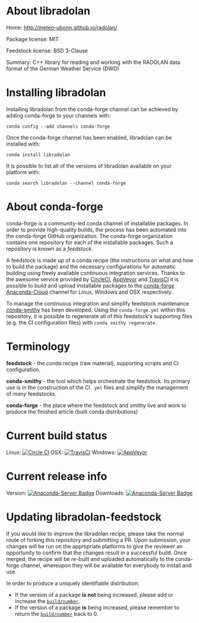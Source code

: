 About libradolan
================

Home: http://meteo-ubonn.github.io/radolan/

Package license: MIT

Feedstock license: BSD 3-Clause

Summary: C++ library for reading and working with the RADOLAN data format of the German Weather Service (DWD)



Installing libradolan
=====================

Installing libradolan from the conda-forge channel can be achieved by adding conda-forge to your channels with:

```
conda config --add channels conda-forge
```

Once the conda-forge channel has been enabled, libradolan can be installed with:

```
conda install libradolan
```

It is possible to list all of the versions of libradolan available on your platform with:

```
conda search libradolan --channel conda-forge
```


About conda-forge
=================

conda-forge is a community-led conda channel of installable packages.
In order to provide high-quality builds, the process has been automated into the
conda-forge GitHub organization. The conda-forge organization contains one repository 
for each of the installable packages. Such a repository is known as a *feedstock*.

A feedstock is made up of a conda recipe (the instructions on what and how to build
the package) and the necessary configurations for automatic building using freely
available continuous integration services. Thanks to the awesome service provided by
[CircleCI](https://circleci.com/), [AppVeyor](http://www.appveyor.com/)
and [TravisCI](https://travis-ci.org/) it is possible to build and upload installable
packages to the [conda-forge](https://anaconda.org/conda-forge)
[Anaconda-Cloud](http://docs.anaconda.org/) channel for Linux, Windows and OSX respectively.

To manage the continuous integration and simplify feedstock maintenance
[conda-smithy](http://github.com/conda-forge/conda-smithy) has been developed.
Using the ``conda-forge.yml`` within this repository, it is possible to regenerate all of
this feedstock's supporting files (e.g. the CI configuration files) with ``conda smithy regenerate``.


Terminology
===========

**feedstock** - the conda recipe (raw material), supporting scripts and CI configuration.

**conda-smithy** - the tool which helps orchestrate the feedstock.
                   Its primary use is in the construction of the CI ``.yml`` files
                   and simplify the management of *many* feedstocks.

**conda-forge** - the place where the feedstock and smithy live and work to
                  produce the finished article (built conda distributions)

Current build status
====================

Linux: [![Circle CI](https://circleci.com/gh/conda-forge/libradolan-feedstock.svg?style=svg)](https://circleci.com/gh/conda-forge/libradolan-feedstock)
OSX: [![TravisCI](https://travis-ci.org/conda-forge/libradolan-feedstock.svg?branch=master)](https://travis-ci.org/conda-forge/libradolan-feedstock) 
Windows: [![AppVeyor](https://ci.appveyor.com/api/projects/status/github/conda-forge/libradolan-feedstock?svg=True)](https://ci.appveyor.com/project/conda-forge/libradolan-feedstock/branch/master)

Current release info
====================
Version: [![Anaconda-Server Badge](https://anaconda.org/conda-forge/libradolan/badges/version.svg)](https://anaconda.org/conda-forge/libradolan)
Downloads: [![Anaconda-Server Badge](https://anaconda.org/conda-forge/libradolan/badges/downloads.svg)](https://anaconda.org/conda-forge/libradolan)


Updating libradolan-feedstock
=============================

If you would like to improve the libradolan recipe, please take the normal
route of forking this repository and submitting a PR. Upon submission, your changes will
be run on the appropriate platforms to give the reviewer an opportunity to confirm that the
changes result in a successful build. Once merged, the recipe will be re-built and uploaded
automatically to the conda-forge channel, whereupon they will be available for everybody to
install and use.

In order to produce a uniquely identifiable distribution:
 * If the version of a package **is not** being increased, please add or increase
   the [``build/number``](http://conda.pydata.org/docs/building/meta-yaml.html#build-number-and-string). 
 * If the version of a package **is** being increased, please remember to return
   the [``build/number``](http://conda.pydata.org/docs/building/meta-yaml.html#build-number-and-string)
   back to 0.
